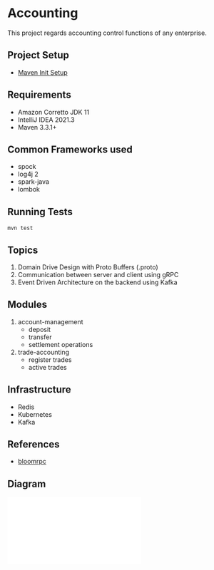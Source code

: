 # Accounting
  This project regards accounting control functions of any enterprise.

## Project Setup
* [Maven Init Setup](https://maven.apache.org/guides/getting-started/maven-in-five-minutes.html)
## Requirements

* Amazon Corretto JDK 11
* IntelliJ IDEA 2021.3
* Maven 3.3.1+

## Common Frameworks used
* spock
* log4j 2
* spark-java
* lombok

## Running Tests
```shell
mvn test
```

## Topics

 1. Domain Drive Design with Proto Buffers (.proto)
 2. Communication between server and client using gRPC
 3. Event Driven Architecture on the backend using Kafka

## Modules
 1. account-management
    * deposit
    * transfer
    * settlement operations
 2. trade-accounting
    * register trades
    * active trades
    
## Infrastructure
* Redis
* Kubernetes
* Kafka

## References
* [bloomrpc](https://github.com/bloomrpc/bloomrpc)


## Diagram
  ![Readme Diagram](/accounting/resources/readme-driagram.html)